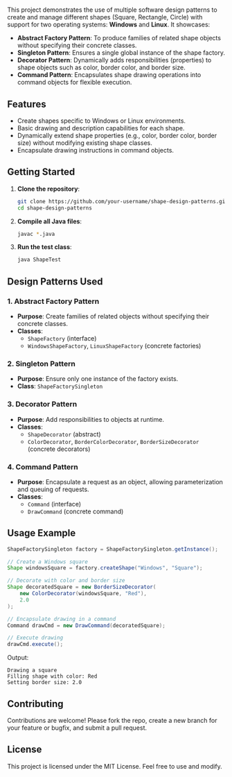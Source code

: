 # 
This project demonstrates the use of multiple software design patterns to create and manage different shapes (Square, Rectangle, Circle) with support for two operating systems: **Windows** and **Linux**. It showcases:

- **Abstract Factory Pattern**: To produce families of related shape objects without specifying their concrete classes.
- **Singleton Pattern**: Ensures a single global instance of the shape factory.
- **Decorator Pattern**: Dynamically adds responsibilities (properties) to shape objects such as color, border color, and border size.
- **Command Pattern**: Encapsulates shape drawing operations into command objects for flexible execution.

## Features
- Create shapes specific to Windows or Linux environments.
- Basic drawing and description capabilities for each shape.
- Dynamically extend shape properties (e.g., color, border color, border size) without modifying existing shape classes.
- Encapsulate drawing instructions in command objects.

## Getting Started
1. **Clone the repository**:
   ```bash
   git clone https://github.com/your-username/shape-design-patterns.git
   cd shape-design-patterns
   ```

2. **Compile all Java files**:
   ```bash
   javac *.java
   ```

3. **Run the test class**:
   ```bash
   java ShapeTest
   ```

## Design Patterns Used

### 1. Abstract Factory Pattern
- **Purpose**: Create families of related objects without specifying their concrete classes.
- **Classes**:
  - `ShapeFactory` (interface)
  - `WindowsShapeFactory`, `LinuxShapeFactory` (concrete factories)

### 2. Singleton Pattern
- **Purpose**: Ensure only one instance of the factory exists.
- **Class**: `ShapeFactorySingleton`

### 3. Decorator Pattern
- **Purpose**: Add responsibilities to objects at runtime.
- **Classes**:
  - `ShapeDecorator` (abstract)
  - `ColorDecorator`, `BorderColorDecorator`, `BorderSizeDecorator` (concrete decorators)

### 4. Command Pattern
- **Purpose**: Encapsulate a request as an object, allowing parameterization and queuing of requests.
- **Classes**:
  - `Command` (interface)
  - `DrawCommand` (concrete command)

## Usage Example
```java
ShapeFactorySingleton factory = ShapeFactorySingleton.getInstance();

// Create a Windows square
Shape windowsSquare = factory.createShape("Windows", "Square");

// Decorate with color and border size
Shape decoratedSquare = new BorderSizeDecorator(
    new ColorDecorator(windowsSquare, "Red"),
    2.0
);

// Encapsulate drawing in a command
Command drawCmd = new DrawCommand(decoratedSquare);

// Execute drawing
drawCmd.execute();
```

Output:
```
Drawing a square
Filling shape with color: Red
Setting border size: 2.0
```

## Contributing
Contributions are welcome! Please fork the repo, create a new branch for your feature or bugfix, and submit a pull request.

## License
This project is licensed under the MIT License. Feel free to use and modify.

